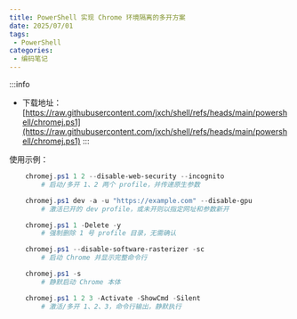 ```yaml
---
title: PowerShell 实现 Chrome 环境隔离的多开方案
date: 2025/07/01
tags:
 - PowerShell
categories:
 - 编码笔记
---
```


:::info
- 下载地址：[https://raw.githubusercontent.com/jxch/shell/refs/heads/main/powershell/chromej.ps1](https://raw.githubusercontent.com/jxch/shell/refs/heads/main/powershell/chromej.ps1)
:::

使用示例：
```powershell
    chromej.ps1 1 2 --disable-web-security --incognito
        # 启动/多开 1、2 两个 profile，并传递原生参数

    chromej.ps1 dev -a -u "https://example.com" --disable-gpu
        # 激活已开的 dev profile，或未开则以指定网址和参数新开

    chromej.ps1 1 -Delete -y
        # 强制删除 1 号 profile 目录，无需确认

    chromej.ps1 --disable-software-rasterizer -sc
        # 启动 Chrome 并显示完整命令行

    chromej.ps1 -s
        # 静默启动 Chrome 本体

    chromej.ps1 1 2 3 -Activate -ShowCmd -Silent
        # 激活/多开 1、2、3，命令行输出，静默执行
```

